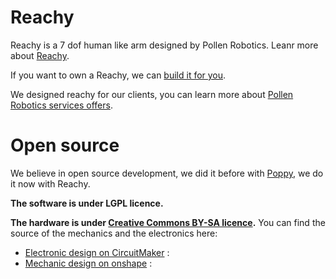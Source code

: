 # Reachy

Reachy is a 7 dof human like arm designed by Pollen Robotics. Leanr more about [Reachy](https://www.pollen-robotics.com/reachy/).

If you want to own a Reachy, we can [build it for you](https://www.pollen-robotics.com/reachy/).

We designed reachy for our clients, you can learn more about [Pollen Robotics services offers](http://pollen-robotics.com/).

# Open source

We believe in open source development, we did it before with [Poppy](http://www.poppy-project.org), we do it now with Reachy.

**The software is under LGPL licence.**

**The hardware is under [Creative Commons BY-SA licence](https://creativecommons.org/licenses/by-sa/4.0/).** You can find the source of the mechanics and the electronics here:

- [Electronic design on CircuitMaker](https://workspace.circuitmaker.com/Projects/Details/Poppy-project/Hipi) :
- [Mechanic design on onshape](https://cad.onshape.com/documents/66388ae9c63cef53d76acd77) :



